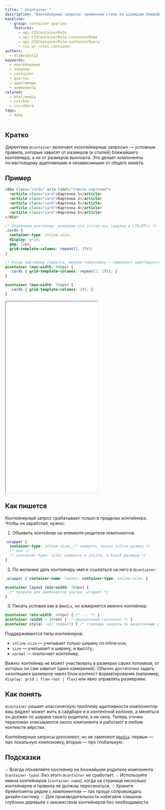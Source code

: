 ```yaml
---
title: "`@container`"
description: "Контейнерные запросы: применяем стили по размерам ближайшего контейнера, а не окна браузера."
baseline:
  - group: container-queries
    features:
      - api.CSSContainerRule
      - api.CSSContainerRule.containerName
      - api.CSSContainerRule.containerQuery
      - css.at-rules.container
authors:
  - drakesbot12
keywords:
  - контейнерные
  - запросы
  - container
  - queries
  - адаптивные
  - компоненты
related:
  - html/media
  - css/has
  - css/where
tags:
  - doka
---
```


## Кратко

Директива `@container` включает «контейнерные запросы» — условные правила, которые зависят от размеров (и стилей) ближайшего контейнера, а не от размеров вьюпорта. Это делает компоненты по‑настоящему адаптивными и независимыми от общего макета.

## Пример

```html
<div class="cards" aria-label="Список карточек">
  <article class="card">Карточка 1</article>
  <article class="card">Карточка 2</article>
  <article class="card">Карточка 3</article>
  <article class="card">Карточка 4</article>
  <article class="card">Карточка 5</article>
</div>
```

```css
/* Объявляем контейнер: измеряем его inline‑ось (ширину в LTR/RTL) */
.cards {
  container-type: inline-size;
  display: grid;
  gap: 12px;
  grid-template-columns: repeat(3, 1fr);
}

/* Когда контейнер сужается, меняем компоновку — компонент адаптируется сам по себе */
@container (max-width: 600px) {
  .cards { grid-template-columns: repeat(2, 1fr); }
}

@container (max-width: 380px) {
  .cards { grid-template-columns: 1fr; }
}
```

<iframe title="Карточки перестраиваются по ширине контейнера" src="demos/basic/" height="620"></iframe>

## Как пишется

Контейнерный запрос срабатывает только в пределах контейнера. Чтобы он заработал, нужно:

1) Объявить контейнер на элементе‑родителе компонентов.

```css
.wrapper {
  container-type: inline-size; /* измерять только inline‑размер */
  /* или */
  /* container-type: size; измерять и inline, и block размеры */
}
```

2) По желанию дать контейнеру имя и ссылаться на него в `@container`:

```css
.wrapper { container-name: layout; container-type: inline-size; }

@container layout (min-width: 700px) {
  /* правила для компонентов внутри .wrapper */
}
```

3) Писать условия как в `@media`, но измеряется именно контейнер:

```css
@container (min-width: 480px) { /* ... */ }
@container (width > 30rem) { /* диапазонный синтаксис */ }
@container style(--ui: compact) { /* стилевые запросы по вычисленным стилям */ }
```

Поддерживаются типы контейнеров:

- `inline-size` — учитывает только ширину по inline‑оси;
- `size` — учитывает и ширину, и высоту;
- `normal` — отключает контейнер.

Важно: контейнер не может участвовать в размерах своих потомков, от которых он сам зависит (цикл измерений). Обычно достаточно задать «изоляцию» размеров через блок‑контекст форматирования (например, `display: grid | flow-root | flex`) или явно управлять размерами.

## Как понять

`@container` решает классическую проблему адаптивности компонентов: ваш виджет может жить в сайдбаре и в контентной колонке, а меняться он должен по ширине своего родителя, а не окна. Теперь «точки перелома» описываются около компонента и работают в любом контексте вёрстки.

Контейнерные запросы дополняют, но не заменяют [`@media`](/css/media/): первые — про локальную компоновку, вторые — про глобальную.

## Подсказки

💡 Всегда объявляйте контейнер на ближайшем родителе компонента (`container-type`). Без этого `@container` не сработает.
💡 Используйте имена контейнеров (`container-name`), когда на странице несколько контейнеров и правила не должны пересекаться.
💡 Храните брейкпоинты рядом с компонентом — так проще сопровождать дизайн‑систему.
💡 Для производительности избегайте слишком глубоких деревьев с множеством контейнеров без необходимости.
